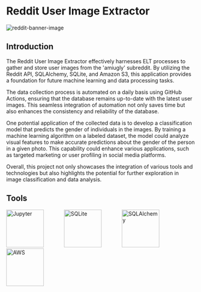 # Reddit User Image Extractor

![reddit-banner-image](https://github.com/user-attachments/assets/33a3a7ff-51c4-41a1-9799-7bf8c7437aa3)

## Introduction

The Reddit User Image Extractor effectively harnesses ELT processes to gather and store user images from the 'amiugly' subreddit. By utilizing the Reddit API, SQLAlchemy, SQLite, and Amazon S3, this application provides a foundation for future machine learning and data processing tasks.

The data collection process is automated on a daily basis using GitHub Actions, ensuring that the database remains up-to-date with the latest user images. This seamless integration of automation not only saves time but also enhances the consistency and reliability of the database.

One potential application of the collected data is to develop a classification model that predicts the gender of individuals in the images. By training a machine learning algorithm on a labeled dataset, the model could analyze visual features to make accurate predictions about the gender of the person in a given photo. This capability could enhance various applications, such as targeted marketing or user profiling in social media platforms.

Overall, this project not only showcases the integration of various tools and technologies but also highlights the potential for further exploration in image classification and data analysis.

## Tools

<img src="https://github.com/user-attachments/assets/a9dd9bf5-1498-4229-8df4-f6d97360a2ed" alt="Jupyter" width="100" style="margin-right: 50px;"/>
<img src="https://github.com/user-attachments/assets/29a2dbdd-26d5-46d1-95dd-639738cbeadc" alt="SQLite" width="100" style="margin-right: 50px;"/>
<img src="https://github.com/user-attachments/assets/505b5fde-3343-4096-9b7d-fd9b1bc5f146" alt="SQLAlchemy" width="100" style="margin-right: 50px;"/>
<img src="https://github.com/user-attachments/assets/fe8212df-d398-4073-8268-4fd6a7dea83e" alt="AWS" width="100"/>
